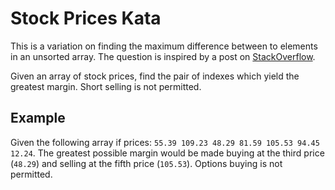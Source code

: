 # Stock Prices Kata

This is a variation on finding the maximum difference between to elements in an
unsorted array. The question is inspired by a post on [StackOverflow][so].

Given an array of stock prices, find the pair of indexes which yield the
greatest margin. Short selling is not permitted.

## Example

Given the following array if prices:
`55.39 109.23 48.29 81.59 105.53 94.45 12.24`. The greatest possible margin
would be made buying at the third price (`48.29`) and selling at the fifth price
(`105.53`). Options buying is not permitted.

[so]:
  https://stackoverflow.com/questions/1663545/find-buy-sell-prices-in-array-of-stock-values-to-maximize-positive-difference
